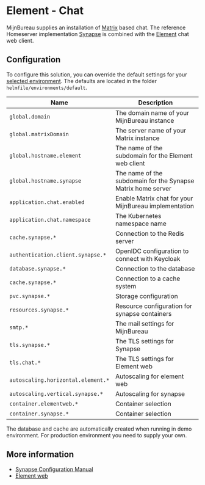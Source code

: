 # Element - Chat

MijnBureau supplies an installation of [Matrix](https://matrix.org/) based chat. The reference Homeserver implementation
[Synapse](https://element-hq.github.io/synapse/latest/) is combined with the [Element](https://element.io/) chat web client.

## Configuration

To configure this solution, you can override the default settings for your
[selected environment](https://minbzk.github.io/mijn-bureau-infra/docs/category/installation). The defaults are
located in the folder `helmfile/environments/default`.

| Name                               | Description                                                  |
| ---------------------------------- | ------------------------------------------------------------ |
| `global.domain`                    | The domain name of your MijnBureau instance                  |
| `global.matrixDomain`              | The server name of your Matrix instance                      |
| `global.hostname.element`          | The name of the subdomain for the Element web client         |
| `global.hostname.synapse`          | The name of the subdomain for the Synapse Matrix home server |
| `application.chat.enabled`         | Enable Matrix chat for your MijnBureau implementation        |
| `application.chat.namespace`       | The Kubernetes namespace name                                |
| `cache.synapse.*`                  | Connection to the Redis server                               |
| `authentication.client.synapse.*`  | OpenIDC configuration to connect with Keycloak               |
| `database.synapse.*`               | Connection to the database                                   |
| `cache.synapse.*`                  | Connection to a cache system                                 |
| `pvc.synapse.*`                    | Storage configuration                                        |
| `resources.synapse.*`              | Resource configuration for synapse containers                |
| `smtp.*`                           | The mail settings for MijnBureau                             |
| `tls.synapse.*`                    | The TLS settings for Synapse                                 |
| `tls.chat.*`                       | The TLS settings for Element web                             |
| `autoscaling.horizontal.element.*` | Autoscaling for element web                                  |
| `autoscaling.vertical.synapse.*`   | Autoscaling for synapse                                      |
| `container.elementweb.*`           | Container selection                                          |
| `container.synapse.*`              | Container selection                                          |

The database and cache are automatically created when running in demo environment. For production environment you need to supply your own.

## More information

- [Synapse Configuration Manual](https://element-hq.github.io/synapse/latest/usage/configuration/config_documentation.html)
- [Element web](https://web-docs.element.dev/Element%20Web/config.html)
